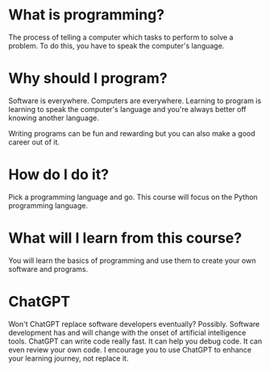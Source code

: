 # What is programming?

The process of telling a computer which tasks to perform to solve a problem. To do this, you have to speak the computer's language.
# Why should I program?

Software is everywhere. Computers are everywhere. Learning to program is learning to speak the computer's language and you're always better off knowing another language. 

Writing programs can be fun and rewarding but you can also make a good career out of it.
# How do I do it?

Pick a programming language and go. This course will focus on the Python programming language.
# What will I learn from this course?

You will learn the basics of programming and use them to create your own software and programs.
# ChatGPT

Won't ChatGPT replace software developers eventually? Possibly. Software development has and will change with the onset of artificial intelligence tools. ChatGPT can write code really fast. It can help you debug code. It can even review your own code. I encourage you to use ChatGPT to enhance your learning journey, not replace it.



